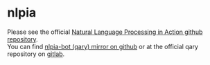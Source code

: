 # nlpia
Please see the official [Natural Language Processing in Action github repository](https://github.com/totalgood/nlpia).  
You can find [nlpia-bot (qary) mirror on github](https://github.com/nlpia/nlpia-bot) or at the official qary repository on [gitlab](https://gitlab.com/tangibleai/qary).  
